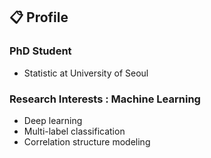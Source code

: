 ## :clipboard: Profile  

### PhD Student 
- Statistic at University of Seoul

### Research Interests : Machine Learning
- Deep learning
- Multi-label classification
- Correlation structure modeling
